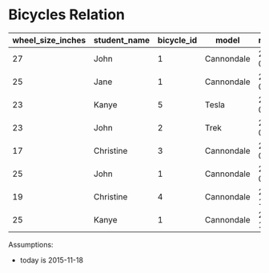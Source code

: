 # Bicycles Relation

wheel_size_inches | student_name | bicycle_id | model | rented_on | payed_for | license_in_possession
--- | --- | --- | --- | --- | --- | ---
27 | John | 1 | Cannondale | 2015-01-01 | true | false
25 | Jane | 1 | Cannondale | 2015-01-30 | true | false
23 | Kanye | 5 | Tesla | 2015-03-17 | true | false
23 | John | 2 | Trek | 2015-04-04 | true | false
17 | Christine | 3 | Cannondale | 2015-06-06 | true | false
25 | John | 1 | Cannondale | 2015-07-07 | true | false
19 | Christine | 4 | Cannondale | 2015-10-01 | true | false
25 | Kanye |  1 | Cannondale | 2015-11-18 | false | true

Assumptions:

 + today is 2015-11-18
